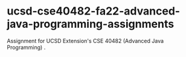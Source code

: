 # ucsd-cse40482-fa22-advanced-java-programming-assignments
Assignment for UCSD Extension's CSE 40482 (Advanced Java Programming)
.

